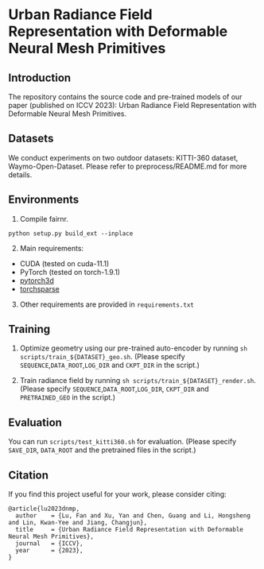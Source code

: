 # Urban Radiance Field Representation with Deformable Neural Mesh Primitives

## Introduction
The repository contains the source code and pre-trained models of our paper (published on ICCV 2023): Urban Radiance Field Representation with Deformable Neural Mesh Primitives.

## Datasets
We conduct experiments on two outdoor datasets: KITTI-360 dataset, Waymo-Open-Dataset.
Please refer to preprocess/README.md for more details.

## Environments

1. Compile fairnr.
```
python setup.py build_ext --inplace
```

2. Main requirements:
- CUDA (tested on cuda-11.1)
- PyTorch (tested on torch-1.9.1)
- [pytorch3d](https://pytorch3d.org/)
- [torchsparse](https://github.com/mit-han-lab/torchsparse)

3. Other requirements are provided in `requirements.txt`

## Training
1. Optimize geometry using our pre-trained auto-encoder by running `sh scripts/train_${DATASET}_geo.sh`. (Please specify `SEQUENCE`,`DATA_ROOT`,`LOG_DIR` and `CKPT_DIR` in the script.)

2. Train radiance field by running `sh scripts/train_${DATASET}_render.sh`. (Please specify `SEQUENCE`,`DATA_ROOT`,`LOG_DIR`, `CKPT_DIR` and `PRETRAINED_GEO` in the script.)

## Evaluation

You can run `scripts/test_kitti360.sh` for evaluation. (Please specify `SAVE_DIR`, `DATA_ROOT` and the pretrained files in the script.)

## Citation
If you find this project useful for your work, please consider citing:
```
@article{lu2023dnmp,
  author    = {Lu, Fan and Xu, Yan and Chen, Guang and Li, Hongsheng and Lin, Kwan-Yee and Jiang, Changjun},
  title     = {Urban Radiance Field Representation with Deformable Neural Mesh Primitives},
  journal   = {ICCV},
  year      = {2023},
}
```
